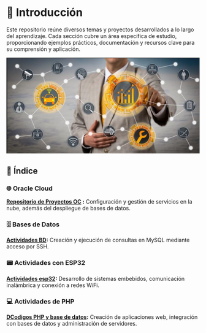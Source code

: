 # 🔭 Introducción  
Este repositorio reúne diversos temas y proyectos desarrollados a lo largo del aprendizaje. Cada sección cubre un área específica de estudio, proporcionando ejemplos prácticos, documentación y recursos clave para su comprensión y aplicación.  

 ![St](Principal/ST.png)

## 📌 Índice  

### 🌐 Oracle Cloud  
**[Repositorio de Proyectos OC](https://github.com/VictorPM19/Oracle-Cloud.git)
:** Configuración y gestión de servicios en la nube, además del despliegue de bases de datos.

### 🗄️ Bases de Datos  
**[Actividades BD](https://github.com/VictorPM19/Actividades-BD.git):** Creación y ejecución de consultas en MySQL mediante acceso por SSH.  

### 📟 Actividades con ESP32  
**[Actividades esp32](https://github.com/VictorPM19/Actividades-esp32.git):** Desarrollo de sistemas embebidos, comunicación inalámbrica y conexión a redes WiFi.

### 💻 Actividades de PHP  
**[DCodigos PHP y base de datos](https://github.com/VictorPM19/PHP-y-base-de-datos-code.git):** Creación de aplicaciones web, integración con bases de datos y administración de servidores.  

